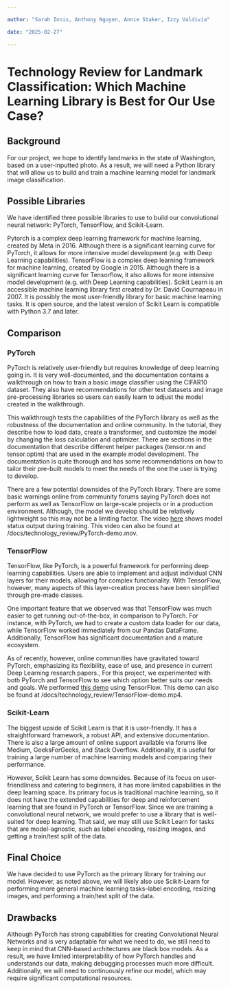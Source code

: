 ```yaml
--- 

author: "Sarah Innis, Anthony Nguyen, Annie Staker, Izzy Valdivia" 

date: "2025-02-27" 

--- 
```


# Technology Review for Landmark Classification: Which Machine Learning Library is Best for Our Use Case?

## Background
For our project, we hope to identify landmarks in the state of Washington, based on a user-inputted photo. As a result, we will need a Python library that will allow us to build and train a machine learning model for landmark image classification.

## Possible Libraries

We have identified three possible libraries to use to build our convolutional neural network: PyTorch, TensorFlow, and Scikit-Learn.

Pytorch is a complex deep learning framework for machine learning, created by Meta in 2016. Although there is a significant learning curve for PyTorch, it allows for more intensive model development (e.g. with Deep Learning capabilities). TensorFlow is a complex deep learning framework for machine learning, created by Google in 2015. Although there is a significant learning curve for Tensorflow, it also allows for more intensive model development (e.g. with Deep Learning capabilities). Scikit Learn is an accessible machine learning library first created by Dr. David Cournapeau in 2007. It is possibly the most user-friendly library for basic machine learning tasks. It is open source, and the latest version of Scikit Learn is compatible with Python 3.7 and later.

## Comparison
### PyTorch
PyTorch is relatively user-friendly but requires knowledge of deep learning going in. It is very well-documented, and the documentation contains a walkthrough on how to train a basic image classifier using the CIFAR10 dataset. They also have recommendations for other test datasets and image pre-processing libraries so users can easily learn to adjust the model created in the walkthrough. 

This walkthrough tests the capabilities of the PyTorch library as well as the robustness of the documentation and online community. In the tutorial, they describe how to load data, create a transformer, and customize the model by changing the loss calculation and optimizer. There are sections in the documentation that describe different helper packages (tensor.nn and tensor.optim) that are used in the example model development. The documentation is quite thorough and has some recommendations on how to tailor their pre-built models to meet the needs of the one the user is trying to develop. 

There are a few potential downsides of the PyTorch library. There are some basic warnings online from community forums saying PyTorch does not perform as well as TensorFlow on large-scale projects or in a production environment. Although, the model we develop should be relatively lightweight so this may not be a limiting factor. 
The video [here](https://youtu.be/DObI5mNX6Go) shows model status output during training. This video can also be found at /docs/technology_review/PyTorch-demo.mov.

### TensorFlow
TensorFlow, like PyTorch, is a powerful framework for performing deep learning capabilities. Users are able to implement and adjust individual CNN layers for their models, allowing for complex functionality. With TensorFlow, however, many aspects of this layer-creation process have been simplified through pre-made classes.

One important feature that we observed was that TensorFlow was much easier to get running out-of-the-box, in comparison to PyTorch. For instance, with PyTorch, we had to create a custom data loader for our data, while TensorFlow worked immediately from our Pandas DataFrame. Additionally, TensorFlow has significant documentation and a mature ecosystem.

As of recently, however, online communities have gravitated toward PyTorch, emphasizing its flexibility, ease of use, and presence in current Deep Learning research papers., For this project, we experimented with both PyTorch and TensorFlow to see which option better suits our needs and goals. We performed [this demo](https://youtu.be/4M0zVskU1Ng) using TensorFlow. This demo can also be found at /docs/technology_review/TensorFlow-demo.mp4.

### Scikit-Learn
The biggest upside of Scikit Learn is that it is user-friendly. It has a straightforward framework, a robust API, and extensive documentation. There is also a large amount of online support available via forums like Medium, GeeksForGeeks, and Stack Overflow. Additionally, it is useful for training a large number of machine learning models and comparing their performance.

However, Scikit Learn has some downsides. Because of its focus on user-friendliness and catering to beginners, it has more limited capabilities in the deep learning space. Its primary focus is traditional machine learning, so it does not have the extended capabilities for deep and reinforcement learning that are found in PyTorch or TensorFlow. Since we are training a convolutional neural network, we would prefer to use a library that is well-suited for deep learning. That said, we may still use Scikit Learn for tasks that are model-agnostic, such as label encoding, resizing images, and getting a train/test split of the data.

## Final Choice

We have decided to use PyTorch as the primary library for training our model. However, as noted above, we will likely also use Scikit-Learn for performing more general machine learning tasks–label encoding, resizing images, and performing a train/test split of the data.

## Drawbacks

Although PyTorch has strong capabilities for creating Convolutional Neural Networks and is very adaptable for what we need to do, we still need to keep in mind that CNN-based architectures are black box models. As a result, we have limited interpretability of how PyTorch handles and understands our data, making debugging processes much more difficult. Additionally, we will need to continuously refine our model, which may require significant computational resources.